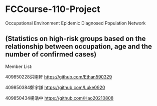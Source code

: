 # FCCourse-110-Project
Occupational Environment Epidemic Diagnosed Population Network


(Statistics on high-risk groups based on the relationship between occupation, age and the number of confirmed cases)
------------------------------------------------------------------------------------------------------------------------
Member List:

409850228洪翊軒
https://github.com/Ethan590329


409850384鄭宇謙
https://github.com/Luke0920


409850434楊浩中
https://github.com/Hao20210808
